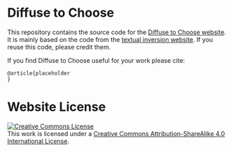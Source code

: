 # Diffuse to Choose

This repository contains the source code for the [Diffuse to Choose website](https://diffuse-to-choose.github.io).
It is mainly based on the code from the [textual inversion website](textual-inversion.github.io). If you reuse this code, please credit them.

If you find Diffuse to Choose useful for your work please cite:
```
@article{placeholder
}
```

# Website License
<a rel="license" href="http://creativecommons.org/licenses/by-sa/4.0/"><img alt="Creative Commons License" style="border-width:0" src="https://i.creativecommons.org/l/by-sa/4.0/88x31.png" /></a><br />This work is licensed under a <a rel="license" href="http://creativecommons.org/licenses/by-sa/4.0/">Creative Commons Attribution-ShareAlike 4.0 International License</a>.